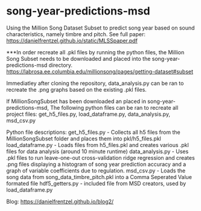 # song-year-predictions-msd
Using the Million Song Dataset Subset to predict song year based on sound characteristics, namely timbre and pitch.
See full paper: https://danielfrentzel.github.io/static/MLSSpaper.pdf

***In order recreate all .pkl files by running the python files, the Million Song Subset needs to be downloaded and placed into the song-year-predictions-msd directory. https://labrosa.ee.columbia.edu/millionsong/pages/getting-dataset#subset

Immediatley after cloning the repository, data_analysis.py can be ran to recreate the .png graphs based on the existing .pkl files.

If MillionSongSubset has been downloaded an placed in song-year-predictions-msd, The following python files can be ran to recreate all project files: get_h5_files.py, load_dataframe.py, data_analysis.py, msd_csv.py

Python file descriptions:
get_h5_files.py - Collects all h5 files from the MillionSongSubset folder and places them into pkl/h5_files.pkl
load_dataframe.py - Loads files from h5_files.pkl and creates various .pkl files for data analysis (around 10 minute runtime)
data_analysis.py - Uses .pkl files to run leave-one-out cross-validation ridge regression and creates .png files displaying a histogram of song year prediction accuracy and a graph of variable coefficients due to regulation. 
msd_csv.py - Loads the song data from song_data_timbre_pitch.pkl into a Comma Seperated Value formated file
hdf5_getters.py - included file from MSD creators, used by load_dataframe.py

Blog: https://danielfrentzel.github.io/blog2/
